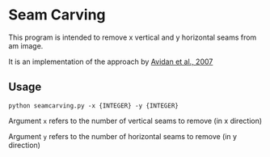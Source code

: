 # Seam Carving

This program is intended to remove x vertical and y horizontal seams from am image.

It is an implementation of the approach by [Avidan et al., 2007](https://dl.acm.org/citation.cfm?id=1276390)

## Usage
```
python seamcarving.py -x {INTEGER} -y {INTEGER}
```

Argument ```x``` refers to the number of vertical seams to remove (in x direction)

Argument ```y``` refers to the number of horizontal seams to remove (in y direction)
